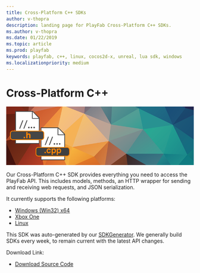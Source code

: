```yaml
---
title: Cross-Platform C++ SDKs
author: v-thopra
description: landing page for PlayFab Cross-Platform C++ SDKs.
ms.author: v-thopra
ms.date: 01/22/2019
ms.topic: article
ms.prod: playfab
keywords: playfab, c++, linux, cocos2d-x, unreal, lua sdk, windows
ms.localizationpriority: medium
---
```


# Cross-Platform C++

![Cross-Platform C++](./media/cpp1.png)

Our Cross-Platform C++ SDK provides everything you need to access the PlayFab API. This includes models, methods, an HTTP wrapper for sending and receiving web requests, and JSON serialization.

It currently supports the following platforms:

- [Windows (Win32) x64](quickstart-windows.md)
- [Xbox One](quickstart-xbox.md)
- [Linux](quickstart-linux.md)

This SDK was auto-generated by our [SDKGenerator](../sdkgenerator/index.md). We generally build SDKs every week, to remain current with the latest API changes.

Download Link:

- [Download Source Code](https://github.com/PlayFab/XPlatCppSdk)
